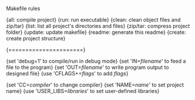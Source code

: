 Makefile rules 

{all: compile project} 
{run: run executable} 
{clean: clean object files and zip/tar} 
{list: list all project's directories and files}
{zip/tar: compress project folder} 
{update: update makefile} 
{readme: generate this readme} 
{create: create project structure} 

{======================} 

{set \'debug=1\' to compile/run in debug mode} 
{set \'IN=*filename*\' to feed a file to the program} 
{set \'OUT=*filename*\' to write program output to designed file} 
{use \'CFLAGS+=*flags*\' to add *flags*} 

{set \'CC=*compiler*\' to change compiler} 
{set \'NAME=*name*\' to set project name} 
{use \'USER_LIBS=*libraries*\' to set user-defined libraries} 
